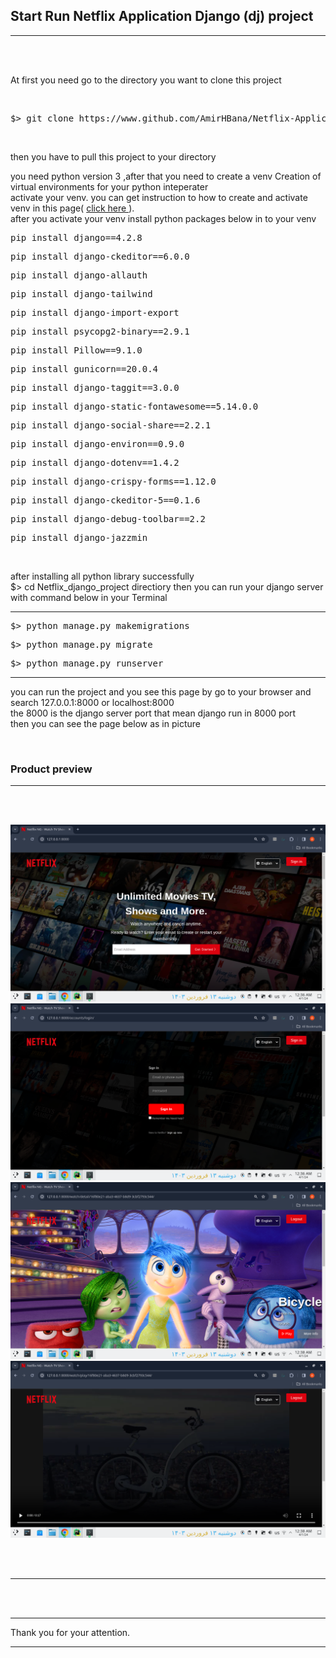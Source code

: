 <h2><strong> Start Run Netflix Application Django (dj) project </strong></h2>



<hr>
<br><br>

<p> At first you need go to the directory you want to clone this project </p>

<br>

<div class="highlight highlight-source-shell notranslate position-relative overflow-auto" dir="auto"><pre>$> git clone https://www.github.com/AmirHBana/Netflix-Application-Django-web-framework-Fullstack.git</pre></div>

<br>

<p> then you have to pull this project to your directory<br>
  
   you need python version 3
    ,after that you need to create a venv Creation of virtual environments for your python inteperater<br>
  activate your venv. you can get instruction to how to create and activate venv in this page( <a href="https://docs.python.org/3/library/venv.html"> click here </a> ).<br>
  after you activate your venv install python packages below in to your venv
</p>

<div class="highlight highlight-source-shell notranslate position-relative overflow-auto" dir="auto"><pre>pip install django==4.2.8</pre></div>
<div class="highlight highlight-source-shell notranslate position-relative overflow-auto" dir="auto"><pre>pip install django-ckeditor==6.0.0</pre></div>
<div class="highlight highlight-source-shell notranslate position-relative overflow-auto" dir="auto"><pre>pip install django-allauth</pre></div>
<div class="highlight highlight-source-shell notranslate position-relative overflow-auto" dir="auto"><pre>pip install django-tailwind</pre></div>
<div class="highlight highlight-source-shell notranslate position-relative overflow-auto" dir="auto"><pre>pip install django-import-export</pre></div>
<div class="highlight highlight-source-shell notranslate position-relative overflow-auto" dir="auto"><pre>pip install psycopg2-binary==2.9.1</pre></div>
<div class="highlight highlight-source-shell notranslate position-relative overflow-auto" dir="auto"><pre>pip install Pillow==9.1.0</pre></div>
<div class="highlight highlight-source-shell notranslate position-relative overflow-auto" dir="auto"><pre>pip install gunicorn==20.0.4</pre></div>
<div class="highlight highlight-source-shell notranslate position-relative overflow-auto" dir="auto"><pre>pip install django-taggit==3.0.0</pre></div>
<div class="highlight highlight-source-shell notranslate position-relative overflow-auto" dir="auto"><pre>pip install django-static-fontawesome==5.14.0.0</pre></div>
<div class="highlight highlight-source-shell notranslate position-relative overflow-auto" dir="auto"><pre>pip install django-social-share==2.2.1</pre></div>
<div class="highlight highlight-source-shell notranslate position-relative overflow-auto" dir="auto"><pre>pip install django-environ==0.9.0</pre></div>
<div class="highlight highlight-source-shell notranslate position-relative overflow-auto" dir="auto"><pre>pip install django-dotenv==1.4.2</pre></div>
<div class="highlight highlight-source-shell notranslate position-relative overflow-auto" dir="auto"><pre>pip install django-crispy-forms==1.12.0</pre></div>
<div class="highlight highlight-source-shell notranslate position-relative overflow-auto" dir="auto"><pre>pip install django-ckeditor-5==0.1.6</pre></div>
<div class="highlight highlight-source-shell notranslate position-relative overflow-auto" dir="auto"><pre>pip install django-debug-toolbar==2.2</pre></div>
<div class="highlight highlight-source-shell notranslate position-relative overflow-auto" dir="auto"><pre>pip install django-jazzmin</pre></div>

<br>

<p> after installing all python library successfully <br>
    $> cd Netflix_django_project directiory then
    you can run your django server with command below in your Terminal
</p>


<hr>


<div class="highlight highlight-source-shell notranslate position-relative overflow-auto" dir="auto"><pre>$> python manage.py makemigrations</pre></div>

<div class="highlight highlight-source-shell notranslate position-relative overflow-auto" dir="auto"><pre>$> python manage.py migrate</pre></div>

<div class="highlight highlight-source-shell notranslate position-relative overflow-auto" dir="auto"><pre>$> python manage.py runserver</pre></div>

<hr>

<p> you can run the project and you see this page by go to your browser and search 127.0.0.1:8000 or localhost:8000 <br>
    the 8000 is the django server port that mean django run in 8000 port<br>
      then you can see the page below as in picture
</p>

<br>

<h3>Product preview </h3>
<hr>

<br><br>

<img src="https://github.com/AmirHBana/Netflix-Application-Django-web-framework-Fullstack/blob/main/Product_preview_picture/pic1.png" alt="awd_main project" style="max-width: 100%; max-height: 70%;">

<br>

<img src="https://github.com/AmirHBana/Netflix-Application-Django-web-framework-Fullstack/blob/main/Product_preview_picture/pic2.png" alt="awd_main project" style="max-width: 100%; max-height: 70%;">

<br>

<img src="https://github.com/AmirHBana/Netflix-Application-Django-web-framework-Fullstack/blob/main/Product_preview_picture/pic3.png" alt="awd_main project" style="max-width: 100%; max-height: 70%;">

<br>

<img src="https://github.com/AmirHBana/Netflix-Application-Django-web-framework-Fullstack/blob/main/Product_preview_picture/pic4.png" alt="awd_main project" style="max-width: 100%; max-height: 70%;">

<br><br>

<hr>

<p> <br> <br> <hr>
    Thank you for your attention.
</p>

<hr>

